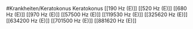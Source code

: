 #Krankheiten/Keratokonus
Keratokonus
[[190 Hz (E)]]
[[520 Hz (E)]]
[[680 Hz (E)]]
[[970 Hz (E)]]
[[57500 Hz (E)]]
[[119530 Hz (E)]]
[[325620 Hz (E)]]
[[634200 Hz (E)]]
[[701500 Hz (E)]]
[[881620 Hz (E)]]